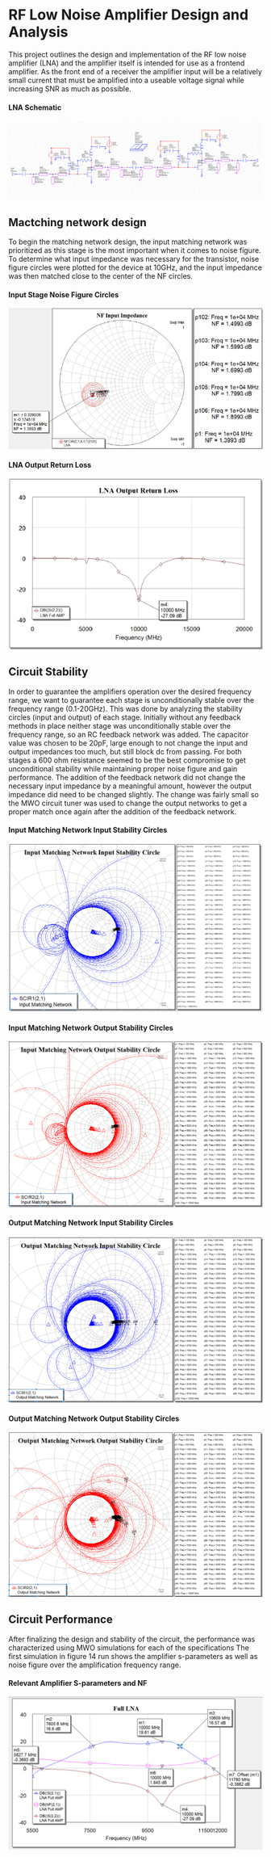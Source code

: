 # RF Low Noise Amplifier Design and Analysis

This project outlines the design and implementation of the RF low noise amplifier (LNA) and the amplifier itself is intended for use as a frontend amplifier. As the front end of a receiver the amplifier input will be a relatively small current that must be amplified into a useable voltage signal while increasing SNR as much as possible.

#### LNA Schematic
![lna](https://github.com/yichienchiang/RF-Low-Noise-Amplifier/blob/12f24fcd7f765fb7e83095fde01a236c59638f23/Full%20sc.PNG)

## Mactching network design

To begin the matching network design, the input matching network was prioritized as this stage is the most important when it comes to noise figure. To determine what input impedance was necessary for the transistor, noise figure circles were plotted for the device at 10GHz, and the input impedance was then matched close to the center of the NF circles.

#### Input Stage Noise Figure Circles
![Input Stage Noise Figure Circles](https://github.com/yichienchiang/RF-Low-Noise-Amplifier/blob/aa6125749a10645aeedc8e35a16a8555db4dae51/Capture.PNG)

#### LNA Output Return Loss
![Output Return Losst](https://github.com/yichienchiang/RF-Low-Noise-Amplifier/blob/677c6341c9abdfe123e23d62d163b5e3d96a8ecd/123444.PNG)

## Circuit Stability
In order to guarantee the amplifiers operation over the desired frequency range, we want to guarantee each stage is unconditionally stable over the frequency range (0.1-20GHz). This was done by analyzing the stability circles (input and output) of each stage. Initially without any feedback methods in place neither stage was unconditionally stable over the frequency range, so an RC feedback network was added. The capacitor value was chosen to be 20pF, large enough to not change the input and output impedances too much, but still block dc from passing. For both stages a 600 ohm resistance seemed to be the best compromise to get unconditional stability while maintaining proper noise figure and gain performance. The addition of the feedback network did not change the necessary input impedance by a meaningful amount, however the output impedance did need to be changed slightly. The change was fairly small so the MWO circuit tuner was used to change the output networks to get a proper match once again after the addition of the feedback network.

#### Input Matching Network Input Stability Circles
![Input Matching Network Input Stability Circles](https://github.com/yichienchiang/RF-Low-Noise-Amplifier/blob/677c6341c9abdfe123e23d62d163b5e3d96a8ecd/imnisc.PNG)

#### Input Matching Network Output Stability Circles
![Input Matching Network Output Stability Circles](https://github.com/yichienchiang/RF-Low-Noise-Amplifier/blob/677c6341c9abdfe123e23d62d163b5e3d96a8ecd/imnosc.PNG)

#### Output Matching Network Input Stability Circles
![Output Matching Network Input Stability Circles](https://github.com/yichienchiang/RF-Low-Noise-Amplifier/blob/677c6341c9abdfe123e23d62d163b5e3d96a8ecd/omnisc.PNG)

#### Output Matching Network Output Stability Circles
![Output Matching Network Output Stability Circles](https://github.com/yichienchiang/RF-Low-Noise-Amplifier/blob/677c6341c9abdfe123e23d62d163b5e3d96a8ecd/omnosc.PNG)


## Circuit Performance
After finalizing the design and stability of the circuit, the performance was characterized using MWO simulations for each of the specifications The first simulation in figure 14 run shows the amplifier s-parameters as well as noise figure over the amplification frequency range. 

#### Relevant Amplifier S-parameters and NF
![Relevant Amplifier S-parameters and NF](https://github.com/yichienchiang/RF-Low-Noise-Amplifier/blob/677c6341c9abdfe123e23d62d163b5e3d96a8ecd/Full%20LNA%20graph.PNG)























